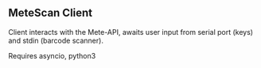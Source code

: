 
MeteScan Client
---------------

Client interacts with the Mete-API,
awaits user input from serial port (keys) and 
stdin (barcode scanner).

Requires asyncio, python3



